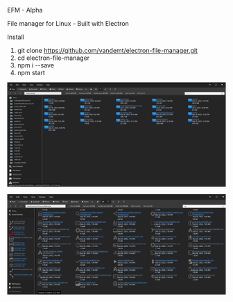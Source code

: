 
EFM - Alpha

File manager for Linux - Built with Electron

Install

1. git clone https://github.com/vandemt/electron-file-manager.git
2. cd electron-file-manager
3. npm i --save
4. npm start


![Screenshot 1](/screenshots/screenshot1.png?raw=true "Screenshot 1")

![Screenshot 2](/screenshots/screenshot2.png?raw=true "Screenshot 2")

